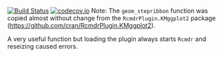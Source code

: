 [![Build Status](https://travis-ci.org/adibender/ldatools.svg?branch=devel)](https://travis-ci.org/adibender/ldatools)
[![codecov.io](https://codecov.io/github/adibender/ldatools/coverage.svg?branch=devel)](https://codecov.io/github/adibender/ldatools/branch/devel)
Note: The `geom_stepribbon` function was copied almost without change from 
the `RcmdrPlugin.KMggplot2` package (https://github.com/cran/RcmdrPlugin.KMggplot2). 

A very useful function but loading the plugin always starts `Rcmdr` and 
reseizing caused errors.